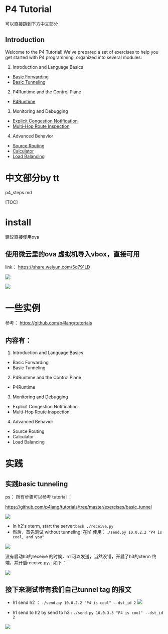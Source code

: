 # P4 Tutorial

可以直接跳到下方中文部分

## Introduction

Welcome to the P4 Tutorial! We've prepared a set of exercises to help
you get started with P4 programming, organized into several modules:

1. Introduction and Language Basics
* [Basic Forwarding](./exercises/basic)
* [Basic Tunneling](./exercises/basic_tunnel)

2. P4Runtime and the Control Plane
* [P4Runtime](./exercises/p4runtime)

3. Monitoring and Debugging
* [Explicit Congestion Notification](./exercises/ecn)
* [Multi-Hop Route Inspection](./exercises/mri)

4. Advanced Behavior
* [Source Routing](./exercises/source_routing)
* [Calculator](./exercises/calc)
* [Load Balancing](./exercises/load_balance)


# 中文部分by tt


p4_steps.md

[TOC]

# install

建议直接使用ova


## 使用微云里的ova 虚拟机导入vbox，直接可用


link： https://share.weiyun.com/5q791LD

![](assets/p4_obtain_required_sw-183d6b7a.png)

![](assets/p4_obtain_required_sw-3d705a49.png)


# 一些实例

参考： https://github.com/p4lang/tutorials

## 内容有：

1. Introduction and Language Basics
- Basic Forwarding
- Basic Tunneling
2. P4Runtime and the Control Plane
- P4Runtime
3. Monitoring and Debugging
- Explicit Congestion Notification
- Multi-Hop Route Inspection
4. Advanced Behavior
- Source Routing
- Calculator
- Load Balancing


# 实践

## 实践basic tunneling

ps： 所有步骤可以参考 tutorial ：

https://github.com/p4lang/tutorials/tree/master/exercises/basic_tunnel

![](assets/p4_runtime_intro-e4089c90.png)

- In h2's xterm, start the server:`bash ./receive.py`
- 然后，首先测试 without tunneling: 在h1 使用：`./send.py 10.0.2.2 "P4 is cool, and you" `

![](assets/p4_runtime_intro-d6ed7144.png)


没有启动h3的receive 的时候，h1 可以发送，当然没错，开启了h3的xterm 终端，并开启receive.py，如下：

![](assets/p4_runtime_intro-57d5ccb3.png)

## 接下来测试带有我们自己tunnel tag 的报文

- h1 send  h2 ：  `./send.py 10.0.2.2 "P4 is cool" --dst_id 2`
![](assets/p4_runtime_intro-2307f675.gif)

- h1 send to h2 by send to h3 :  `./send.py 10.0.3.3 "P4 is cool" --dst_id 2`


![](assets/p4_runtime_intro-91acc7fe.gif)
